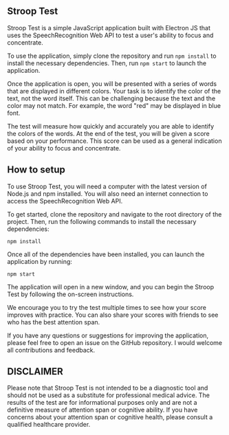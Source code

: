 Stroop Test
-----------

Stroop Test is a simple JavaScript application built with Electron JS that uses the SpeechRecognition Web API to test a user's ability to focus and concentrate.

To use the application, simply clone the repository and run `npm install` to install the necessary dependencies. Then, run `npm start` to launch the application.

Once the application is open, you will be presented with a series of words that are displayed in different colors. Your task is to identify the color of the text, not the word itself. This can be challenging because the text and the color may not match. For example, the word "red" may be displayed in blue font.

The test will measure how quickly and accurately you are able to identify the colors of the words. At the end of the test, you will be given a score based on your performance. This score can be used as a general indication of your ability to focus and concentrate.


How to setup
-----------

To use Stroop Test, you will need a computer with the latest version of Node.js and npm installed. You will also need an internet connection to access the SpeechRecognition Web API.


To get started, clone the repository and navigate to the root directory of the project. Then, run the following commands to install the necessary dependencies:

`npm install`

Once all of the dependencies have been installed, you can launch the application by running:

`npm start`

The application will open in a new window, and you can begin the Stroop Test by following the on-screen instructions.

We encourage you to try the test multiple times to see how your score improves with practice. You can also share your scores with friends to see who has the best attention span.

If you have any questions or suggestions for improving the application, please feel free to open an issue on the GitHub repository. I would welcome all contributions and feedback.

  
DISCLAIMER
-----------

Please note that Stroop Test is not intended to be a diagnostic tool and should not be used as a substitute for professional medical advice. The results of the test are for informational purposes only and are not a definitive measure of attention span or cognitive ability. If you have concerns about your attention span or cognitive health, please consult a qualified healthcare provider.
